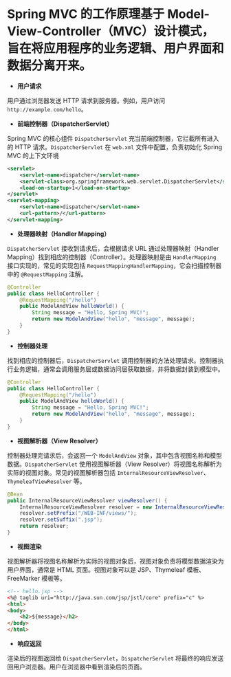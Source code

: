 # Spring MVC 的工作原理基于 Model-View-Controller（MVC）设计模式，旨在将应用程序的业务逻辑、用户界面和数据分离开来。

-   **用户请求**

用户通过浏览器发送 HTTP 请求到服务器。例如，用户访问 `http://example.com/hello`。

-   **前端控制器（DispatcherServlet）**

Spring MVC 的核心组件 `DispatcherServlet` 充当前端控制器，它拦截所有进入的 HTTP 请求。`DispatcherServlet` 在 `web.xml` 文件中配置，负责初始化 Spring MVC 的上下文环境

```xml
<servlet>
    <servlet-name>dispatcher</servlet-name>
    <servlet-class>org.springframework.web.servlet.DispatcherServlet</servlet-class>
    <load-on-startup>1</load-on-startup>
</servlet>
<servlet-mapping>
    <servlet-name>dispatcher</servlet-name>
    <url-pattern>/</url-pattern>
</servlet-mapping>
```

-   **处理器映射（Handler Mapping）**

`DispatcherServlet` 接收到请求后，会根据请求 URL 通过处理器映射（Handler Mapping）找到相应的控制器（Controller）。处理器映射是由 `HandlerMapping` 接口实现的，常见的实现包括 `RequestMappingHandlerMapping`，它会扫描控制器中的 `@RequestMapping` 注解。

```java
@Controller
public class HelloController {
    @RequestMapping("/hello")
    public ModelAndView helloWorld() {
        String message = "Hello, Spring MVC!";
        return new ModelAndView("hello", "message", message);
    }
}
```

-   **控制器处理**

找到相应的控制器后，`DispatcherServlet` 调用控制器的方法处理请求。控制器执行业务逻辑，通常会调用服务层或数据访问层获取数据，并将数据封装到模型中。

```java
@Controller
public class HelloController {
    @RequestMapping("/hello")
    public ModelAndView helloWorld() {
        String message = "Hello, Spring MVC!";
        return new ModelAndView("hello", "message", message);
    }
}
```

-   **视图解析器（View Resolver）**

控制器处理完请求后，会返回一个 `ModelAndView` 对象，其中包含视图名称和模型数据。`DispatcherServlet` 使用视图解析器（View Resolver）将视图名称解析为实际的视图对象。常见的视图解析器包括 `InternalResourceViewResolver`、`ThymeleafViewResolver` 等。

```java
@Bean
public InternalResourceViewResolver viewResolver() {
    InternalResourceViewResolver resolver = new InternalResourceViewResolver();
    resolver.setPrefix("/WEB-INF/views/");
    resolver.setSuffix(".jsp");
    return resolver;
}
```

-   **视图渲染**

  视图解析器将视图名称解析为实际的视图对象后，视图对象负责将模型数据渲染为用户界面，通常是 HTML 页面。视图对象可以是 JSP、Thymeleaf 模板、FreeMarker 模板等。

```html
<!-- hello.jsp -->
<%@ taglib uri="http://java.sun.com/jsp/jstl/core" prefix="c" %>
<html>
<body>
    <h2>${message}</h2>
</body>
</html>
```

-   **响应返回**

渲染后的视图返回给 `DispatcherServlet`，`DispatcherServlet` 将最终的响应发送回用户浏览器。用户在浏览器中看到渲染后的页面。
